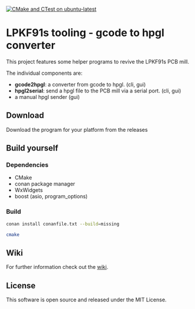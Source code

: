 [![CMake and CTest on ubuntu-latest](https://github.com/314rs/lpkf91s/actions/workflows/cmake-ubuntu-latest.yml/badge.svg)](https://github.com/314rs/lpkf91s/actions/workflows/cmake-ubuntu-latest.yml)
# LPKF91s tooling - gcode to hpgl converter

This project features some helper programs to revive the LPKF91s PCB mill.

The individual components are:
- __gcode2hpgl__: a converter from gcode to hpgl. (cli, gui)
- __hpgl2serial__: send a hpgl file to the PCB mill via a serial port. (cli, gui)
- a manual hpgl sender (gui)

## Download
Download the program for your platform from the releases


## Build yourself
### Dependencies
- CMake
- conan package manager
- WxWidgets
- boost (asio, program_options)

### Build
```bash
conan install conanfile.txt --build=missing
```

```bash
cmake
```
## Wiki
For further information check out the [wiki](https://github.com/314rs/lpkf91s/wiki).

## License
This software is open source and released under the MIT License.
